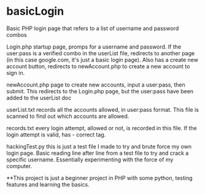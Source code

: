 # basicLogin
Basic PHP login page that refers to a list of username and password combos

Login.php
startup page, promps for a username and password. If the user:pass is a verified combo in the userList file,
redirects to another page (in this case google.com, it's just a basic login page).
Also has a create new account button, redirects to newAccount.php to create a new account to sign in.

newAccount.php
page to create new accounts, input a user:pass, then submit. This redirects to the Login.php page, but the user:pass
have been added to the userList doc

userList.txt
records all the accounts allowed, in user:pass format. This file is scanned to find out which accounts are allowed.

records.txt
every login attempt, allowed or not, is recorded in this file. If the login attempt is valid, has - correct tag.

hackingTest.py
this is just a test file I made to try and brute force my own login page. Basic reading line after line from a test file
to try and crack a specific username. Essentially experimenting with the force of my computer.

**This project is just a beginner project in PHP with some python, testing features and learning the basics.
